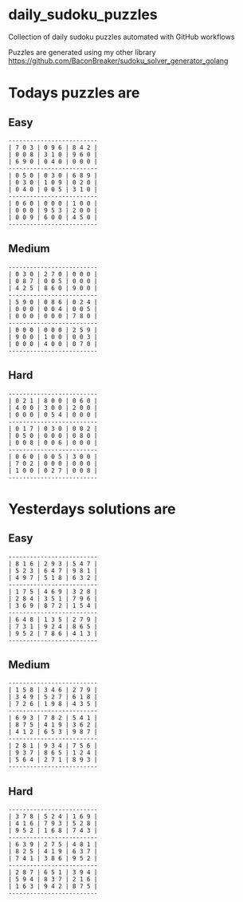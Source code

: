 
# daily_sudoku_puzzles 

Collection of daily sudoku puzzles automated with GitHub workflows 

Puzzles are generated using my other library https://github.com/BaconBreaker/sudoku_solver_generator_golang 
 

# Todays puzzles are 

## Easy 

```
-------------------------
| 7 0 3 | 0 9 6 | 8 4 2 | 
| 0 0 8 | 3 1 0 | 9 6 0 | 
| 6 9 0 | 0 4 0 | 0 0 0 | 
-------------------------
| 0 5 0 | 0 3 0 | 6 8 9 | 
| 0 3 0 | 1 0 9 | 0 2 0 | 
| 0 4 0 | 0 0 5 | 3 1 0 | 
-------------------------
| 0 6 0 | 0 0 0 | 1 0 0 | 
| 0 0 0 | 9 5 3 | 2 0 0 | 
| 0 0 9 | 6 0 0 | 4 5 0 | 
-------------------------
```
## Medium 

```
-------------------------
| 0 3 0 | 2 7 0 | 0 0 0 | 
| 0 8 7 | 0 0 5 | 0 0 0 | 
| 4 2 5 | 8 6 0 | 9 0 0 | 
-------------------------
| 5 9 0 | 0 8 6 | 0 2 4 | 
| 0 0 0 | 0 0 4 | 0 0 5 | 
| 0 0 0 | 0 0 0 | 7 8 0 | 
-------------------------
| 0 0 0 | 0 0 0 | 2 5 9 | 
| 9 0 0 | 1 0 0 | 0 0 3 | 
| 0 0 0 | 4 0 0 | 0 7 0 | 
-------------------------
```
## Hard 

```
-------------------------
| 0 2 1 | 8 0 0 | 0 6 0 | 
| 4 0 0 | 3 0 0 | 2 0 0 | 
| 0 0 0 | 0 5 4 | 0 0 0 | 
-------------------------
| 0 1 7 | 0 3 0 | 0 0 2 | 
| 0 5 0 | 0 0 0 | 0 8 0 | 
| 0 0 8 | 0 0 6 | 0 0 0 | 
-------------------------
| 0 6 0 | 0 0 5 | 3 0 0 | 
| 7 0 2 | 0 0 0 | 0 0 0 | 
| 1 0 0 | 0 2 7 | 0 0 8 | 
-------------------------
```
# Yesterdays solutions are 

## Easy 

```
-------------------------
| 8 1 6 | 2 9 3 | 5 4 7 | 
| 5 2 3 | 6 4 7 | 9 8 1 | 
| 4 9 7 | 5 1 8 | 6 3 2 | 
-------------------------
| 1 7 5 | 4 6 9 | 3 2 8 | 
| 2 8 4 | 3 5 1 | 7 9 6 | 
| 3 6 9 | 8 7 2 | 1 5 4 | 
-------------------------
| 6 4 8 | 1 3 5 | 2 7 9 | 
| 7 3 1 | 9 2 4 | 8 6 5 | 
| 9 5 2 | 7 8 6 | 4 1 3 | 
-------------------------
```
## Medium 

```
-------------------------
| 1 5 8 | 3 4 6 | 2 7 9 | 
| 3 4 9 | 5 2 7 | 6 1 8 | 
| 7 2 6 | 1 9 8 | 4 3 5 | 
-------------------------
| 6 9 3 | 7 8 2 | 5 4 1 | 
| 8 7 5 | 4 1 9 | 3 6 2 | 
| 4 1 2 | 6 5 3 | 9 8 7 | 
-------------------------
| 2 8 1 | 9 3 4 | 7 5 6 | 
| 9 3 7 | 8 6 5 | 1 2 4 | 
| 5 6 4 | 2 7 1 | 8 9 3 | 
-------------------------
```
## Hard 

```
-------------------------
| 3 7 8 | 5 2 4 | 1 6 9 | 
| 4 1 6 | 7 9 3 | 5 2 8 | 
| 9 5 2 | 1 6 8 | 7 4 3 | 
-------------------------
| 6 3 9 | 2 7 5 | 4 8 1 | 
| 8 2 5 | 4 1 9 | 6 3 7 | 
| 7 4 1 | 3 8 6 | 9 5 2 | 
-------------------------
| 2 8 7 | 6 5 1 | 3 9 4 | 
| 5 9 4 | 8 3 7 | 2 1 6 | 
| 1 6 3 | 9 4 2 | 8 7 5 | 
-------------------------
```
